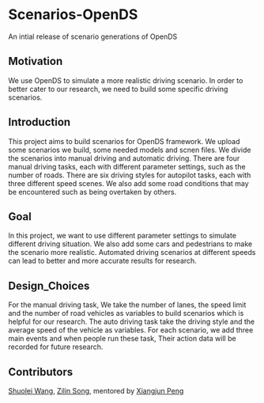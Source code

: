 # Scenarios-OpenDS
An intial release of scenario generations of OpenDS

## Motivation

We use OpenDS to simulate a more realistic driving scenario. In order to better cater to our research, we need to build some specific driving scenarios.

## Introduction

This project aims to build scenarios for OpenDS framework. We upload some scenarios we build, some needed models and scnen files. We divide the scenarios into manual driving and automatic driving. There are four manual driving tasks, each with different parameter settings, such as the number of roads. There are six driving styles for autopilot tasks, each with three different speed scenes. We also add some road conditions that may be encountered such as being overtaken by others. 

## Goal

In this project, we want to use different parameter settings to simulate different driving situation. We also add some cars and pedestrians to make the scenario more realistic. Automated driving scenarios at different speeds can lead to better and more accurate results for research.

## Design_Choices

For the manual driving task, We take the number of lanes, the speed limit and the number of road vehicles as variables to build scenarios which is helpful for our research. The auto driving task take the driving style and the average speed of the vehicle as variables. For each scenario, we add three main events and when people run these task, Their action data will be recorded for future research.

## Contributors

[Shuolei Wang](https://github.com/ShuoleiWang), [Zilin Song](https://github.com/ZilinSONG), mentored by [Xiangjun Peng](https://github.com/Shiangjun)
